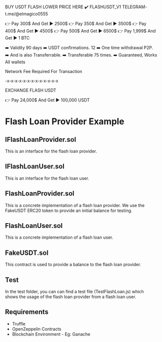 BUY USDT FLASH LOWER PRICE HERE ✔️ 
FLASHUSDT_V1  TELEGRAM- t.me/@elmagico0555

👉 Pay 300$ And Get ▶️ 2500$
👉 Pay 350$ And Get ▶️ 3500$
👉 Pay 400$ And Get ▶️ 4500$
👉 Pay 500$ And Get ▶️ 6500$
👉 Pay 1,999$ And Get ▶️ 1 BTC 

➡️ Validity 90 days
➡️ USDT confirmations. 12
➡️ One time withdrawal P2P.
➡️ And is also Transferrable.
➡️ Transferable 75 times.
➡️ Guaranteed, Works All wallets

Network Fee Required For Transaction

-x-x-x-x-x-x-x-x-x-x-x-x-x

EXCHANGE FLASH USDT

👉 Pay 24,000$ And Get ▶️ 100,000 USDT
# Flash Loan Provider Example

## IFlashLoanProvider.sol

This is an interface for the flash loan provider.

## IFlashLoanUser.sol

This is an interface for the flash loan user. 

## FlashLoanProvider.sol

This is a concrete implementation of a flash loan provider. We use the FakeUSDT ERC20 token to provide an initial balance for testing.

## FlashLoanUser.sol

This is a concrete implementation of a flash loan user. 

## FakeUSDT.sol

This contract is used to provide a balance to the flash loan provider. 

## Test

In the test folder, you can can find a test file (TestFlashLoan.js) which shows the usage of the flash loan provider from a flash loan user.

## Requirements
- Truffle
- OpenZeppelin Contracts
- Blockchain Environment - Eg: Ganache 
